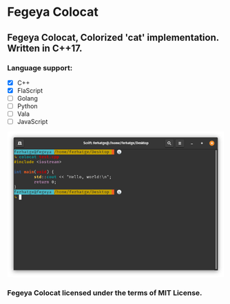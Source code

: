 # Fegeya Colocat
## Fegeya Colocat, Colorized 'cat' implementation. Written in C++17.

### Language support:
  * [x] C++
  * [x] FlaScript
  * [ ] Golang
  * [ ] Python
  * [ ] Vala
  * [ ] JavaScript

![Colorized 'Meow!'!](resource/window.png)

### Fegeya Colocat licensed under the terms of MIT License.
